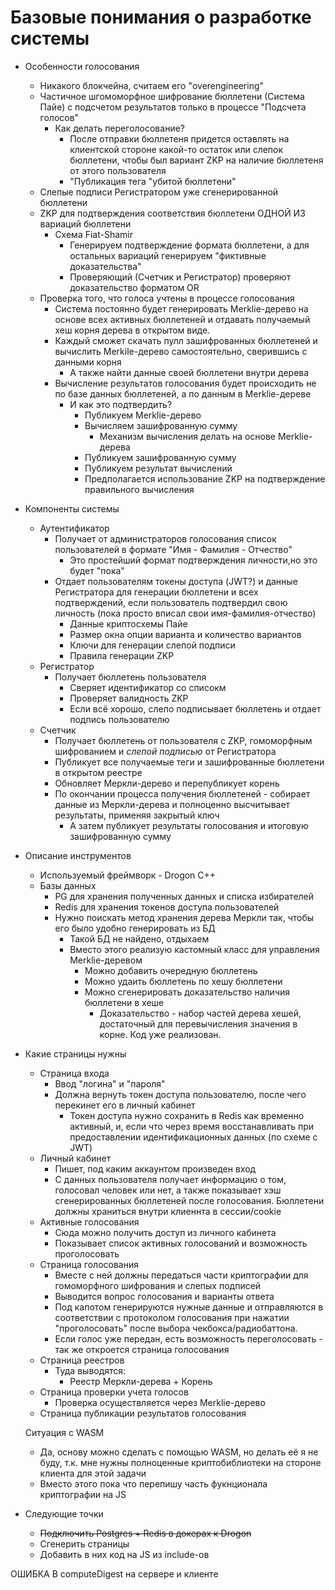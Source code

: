 # Базовые понимания о разработке системы

+ Особенности голосования
  + Никакого блокчейна, считаем его "overengineering"
  + Частичное шгомоморфное шифрование бюллетени (Система Пайе) с подсчетом результатов только в процессе "Подсчета голосов"
      + Как делать переголосование?
        + После отправки бюллетеня придется оставлять на клиентской стороне какой-то остаток или слепок бюллетени, чтобы был вариант ZKP на наличие бюллетеня от этого пользователя
        + "Публикация тега "убитой бюллетени"
  + Слепые подписи Регистратором уже сгенерированной бюллетени
  + ZKP для подтверждения соответствия бюллетени ОДНОЙ ИЗ вариаций бюллетени
    + Схема Fiat-Shamir
      + Генерируем подтверждение формата бюллетени, а для остальных вариаций генерируем "фиктивные доказательства"
      + Проверяющий (Счетчик и Регистратор) проверяют доказательство форматом OR
  + Проверка того, что голоса учтены в процессе голосования
    + Система постоянно будет генерировать Merklie-дерево на основе всех активных бюллетеней и отдавать получаемый хеш корня дерева в открытом виде.
    + Каждый сможет скачать пулл зашифрованных бюллетеней и вычислить Merkile-дерево самостоятельно, сверившись с данными корня
      + А также найти данные своей бюллетени внутри дерева
    + Вычисление результатов голосования будет происходить не по базе данных бюллетеней, а по данным в Merklie-дереве
      + И как это подтвердить?
        + Публикуем Merklie-дерево
        + Вычисляем зашифрованную сумму
          + Механизм вычисления делать на основе Merklie-дерева
        + Публикуем зашифрованную сумму
        + Публикуем результат вычислений
        + Предполагается использование ZKP на подтверждение правильного вычисления



+ Компоненты системы
	+ Аутентификатор
    	+ Получает от администраторов голосования список пользователей в формате "Имя - Фамилия - Отчество"
        	+ Это простейший формат подтверждения личности,но это будет "пока"
      	+ Отдает пользователям токены доступа (JWT?) и данные Регистратора для генерации бюллетени и всех подтверждений, если пользователь подтвердил свою личность (пока просто вписал свои имя-фамилия-отчество)
        	+ Данные криптосхемы Пайе
        	+ Размер окна опции варианта и количество вариантов
        	+ Ключи для генерации слепой подписи
        	+ Правила генерации ZKP
	+ Регистратор
		+ Получает бюллетень пользователя
			+ Сверяет идентификатор со списокм
			+ Проверяет валидность ZKP
			+ Если всё хорошо, слепо подписывает бюллетень и отдает подпись пользователю
	+ Счетчик
		+ Получает бюллетень от пользователя с ZKP, гомоморфным шифрованием и *слепой подписью* от Регистратора
		+ Публикует все получаемые теги и зашифрованные бюллетени в открытом реестре
  		+ Обновляет Меркли-дерево и перепубликует корень
  		+ По окончании процесса получения бюллетеней - собирает данные из Меркли-дерева и полноценно высчитывает результаты, применяя закрытый ключ
    		+ А затем публикует результаты голосования и итоговую зашифрованную сумму


+ Описание инструментов
	+ Используемый фреймворк - Drogon C++
	+ Базы данных
		+ PG для хранения полученных данных и списка избирателей
		+ Redis для хранения токенов доступа пользователей
		+ Нужно поискать метод хранения дерева Меркли так, чтобы его было удобно генерировать из БД
    		+ Такой БД не найдено, отдыхаем
    		+ Вместо этого реализую кастомный класс для управления Merklie-деревом
        		+ Можно добавить очередную бюллетень
        		+ Можно удаить бюллетень по хешу бюллетени
        		+ Можно сгенерировать доказательство наличия бюллетени в хеше
            		+ Доказательство - набор частей дерева хешей, достаточный для перевычисления значения в корне. Код уже реализован.


+ Какие страницы нужны
  + Страница входа 
    + Ввод "логина" и "пароля"
    + Должна вернуть токен доступа пользователю, после чего перекинет его в личный кабинет
      + Токен доступа нужно сохранить в Redis как временно активный, и, если что через время восстанавливать при предоставлении идентификационных данных (по схеме с JWT)
  + Личный кабинет
    + Пишет, под каким аккаунтом произведен вход
    + С данных пользователя получает информацию о том, голосовал человек или нет, а также показывает хэш сгенерированных бюллетеней после голосования. Бюллетени должны храниться внутри клиеннта в сессии/cookie
  + Активные голосования
    + Сюда можно получить доступ из личного кабинета
    + Показывает список активных голосований и возможность проголосовать 
  + Страница голосования
    + Вместе с ней должны передаться части криптографии для гомоморфного шифрования и слепых подписей
    + Выводится вопрос голосования и варианты ответа
    + Под капотом генерируются нужные данные и отправляются в соответствии с протоколом голосования при нажатии "проголосовать" после выбора чекбокса/радиобаттона. 
    + Если голос уже передан, есть возможность переголосовать - так же откроется страница голосования
  + Страница реестров
    + Туда выводятся:
      + Реестр Меркли-дерева + Корень
  + Страница проверки учета голосов
    + Проверка осуществляется через Мerklie-дерево
  + Страница публикации результатов голосования




  Ситуация с WASM
  + Да, основу можно сделать с помощью WASM, но делать её я не буду, т.к. мне нужны полноценные криптобиблиотеки на стороне клиента для этой задачи
  + Вместо этого пока что перепишу часть фукнционала криптографии на JS




+ Следующие точки
  + ~~Подключить Postgres + Redis в докерах к Drogon~~
  + Сгенерить страницы 
  + Добавить в них код на JS из include-ов


ОШИБКА В computeDigest на сервере и клиенте






